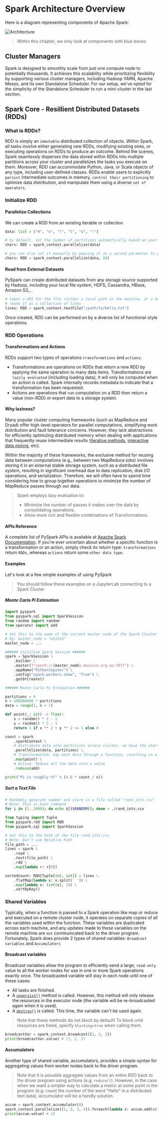 # Spark Architecture Overview

Here is a diagram representing components of Apache Spark:

![Architecture](./imgs/spark-architecture.png)

> Within this chapter, we only look at components with blue boxes.

## Cluster Managers

Spark is designed to smoothly scale from just one compute node to potentially thousands. It achieves this scalability while prioritizing flexibility by supporting various cluster managers, including Hadoop YARN, Apache Mesos, and its own Standalone Scheduler. For our setup, we've opted for the simplicity of the Standalone Scheduler to run a mini-cluster in the last section.

## Spark Core - Resillient Distributed Datasets (RDDs)

### What is RDDs?

RDD is simply an `immutable` distributed collection of objects. Within Spark, all tasks involve either generating new RDDs, modifying existing ones, or executing operations on RDDs to produce an outcome. Behind the scenes, Spark seamlessly disperses the data stored within RDDs into multiple partitions across your cluster and parallelizes the tasks you execute on them. Moreover, RDD can accommodate Python, Java, or Scala objects of any type, including user-defined classes. RDDs enable users to explicitly `persist` intermediate outcomes in memory, `control their partitioning` to optimize data distribution, and manipulate them using a diverse `set of operators`.

### Initialize RDD

#### Parallelize Collections

We can create a RDD from an existing iterable or collection

```python
data: list = ["H", "e", "l", "l", "o", "!"]

# by default, set the number of partitions automatically based on your cluster
chars: RDD = spark_context.parallelize(data)

# you can also set it manually by passing it as a second parameter to parallelize
chars: RDD = spark_context.parallelize(data, 10)
```

#### Read from External Datasets

PySpark can create distributed datasets from any storage source supported by Hadoop, including your local file system, HDFS, Cassandra, HBase, Amazon S3,...

```python
# takes a URI for the file (either a local path on the machine, or a hdfs://, s3a://, etc URI)
# reads it as a collection of lines
lines: RDD = spark_context.textFile("/path/to/hello.txt")
```

Once created, RDD can be performed on by a diverse list of functional-style operations.

### RDD Operations

#### Transformations and Actions

RDDs support two types of operations `transformations` and `actions`: 
- Transformations are operations on RDDs that return a new RDD by applying the same operation to many data items. Transformations are `lazily evaluated` (including loading data), it will only be computed when an action is called. Spark internally records metadata to indicate that a transformation has been requested.
- Actions are operations that run computation on a RDD then return a value (non-RDD) or export data to a storage system.

#### Why laziness?

Many popular cluster computing frameworks (such as MapReduce and Dryad) offer high-level operators for parallel computations, simplifying work distribution and fault tolerance concerns. However, they lack abstractions for efficiently optimizing distributed memory when dealing with applications that frequently reuse intermediate results ([iterative methods](https://en.wikipedia.org/wiki/Iterative_method), [interactive data mining](https://en.wikipedia.org/wiki/Data_mining), etc).
  
Within the majority of these frameworks, the exclusive method for reusing data between computations (e.g., between two MapReduce jobs) involves storing it in an external stable storage system, such as a distributed file system, resulting in significant overhead due to data replication, disk I/O operations, and serialization. Therefore, we will often have to spend time considering how to group together operations to minimize the number of MapReduce passes through our data.

> Spark employs lazy evaluation to:
> - Minimize the number of passes it makes over the data by consolidating operations.
> - Allow more rich and flexible combinations of Transformations.

#### APIs Reference

A complete list of PySpark APIs is available at [Apache Spark Documentation](https://spark.apache.org/docs/latest/api/python/reference/index.html). If you're ever uncertain about whether a specific function is a transformation or an action, simply check its return type: `transformations` return `RDDs`, whereas `actions` return some `other data type`.

#### Examples

Let's look at a few simple examples of using PySpark

> You should follow these examples on a JupyterLab connecting to a Spark Cluster

##### Monte Carlo Pi Estimation

```python
import pyspark
from pyspark.sql import SparkSession
from random import random
from operator import add

# Set this to the name of the current master node of the Spark Cluster
# Eg: master_node = "m3i014"
master_node = ...

###### Initilize Spark Session ######
spark = SparkSession \
    .builder \
    .master(f"spark://{master_node}.massive.org.au:7077") \
    .appName("PythonJupyter") \
    .config("spark.workers.show", "True") \
    .getOrCreate()

###### Monte Carlo Pi Estimation ######

partitions = 4
n = 100000000 * partitions
data = range(1, n + 1)

def point(_: int) -> float:
    x = random() * 2 - 1
    y = random() * 2 - 1
    return 1 if x ** 2 + y ** 2 <= 1 else 0

count = spark
    .sparkContext \
    # distribute data into partitions across cluster, we have the starting RDD here
    .parallelize(data, partitions) \
    # Transformation: map each data through a function, resulting in a new RDD
    .map(point) \
    # Action: Reduce all the data into a value
    .reduce(add)

print("Pi is roughly %f" % (4.0 * count / n))
```

##### Sort a Text File

```bash
# Randomly generate number and store in a file called "rand_ints.csv"
# Note: This is bash command
for i in {1..1000}; do echo $[($RANDOM)]; done > ./rand_ints.csv
```

```python
from typing import Tuple
from pyspark.rdd import RDD
from pyspark.sql import SparkSession

# Set this to the Path of the file rand_ints.csv
# Note: Don't use Relative Path
file_path = ...
lines = spark \
    .read \
    .text(file_path) \
    .rdd \
    .map(lambda r: r[0])

sortedCount: RDD[Tuple[int, int]] = lines \
    .flatMap(lambda x: x.split(' ')) \
    .map(lambda x: (int(x), 1)) \
    .sortByKey()
```


### Shared Variables

Typically, when a function is passed to a Spark operation like map or reduce and executed on a remote cluster node, it operates on separate copies of all the variables used within the function. These variables are duplicated across each machine, and any updates made to these variables on the remote machine are `not` communicated back to the driver program. Fortunately, Spark does provide 2 types of shared variables: `Broadcast variables` and `Accumulators`

#### Broadcast variables

Broadcast variables allow the program to efficiently send a large, `read-only` value to all the worker nodes for use in one or more Spark operations exactly once. The broadcasted variable will stay in each node until one of these cases:
- All tasks are finished.
- A [`unpersist()`](https://spark.apache.org/docs/latest/api/python/reference/pyspark.sql/api/pyspark.sql.DataFrame.unpersist.html) method is called. However, this method will only release the resources in the executor node (the variable will be re-broadcasted again when it is used).
- A [`destroy()`](https://spark.apache.org/docs/latest/api/python/reference/api/pyspark.Broadcast.destroy.html) is called. This time, the variable can't be used again.

> Note that these methods do not block by default! To block until resources are freed, specify `blocking=true` when calling them.

```python
broadcastVar = spark_context.broadcast([1, 2, 3])
print(broadcastVar.value) # [1, 2, 3]
```

#### Accumulators

Another type of shared variable, accumulators, provides a simple syntax for aggregating values from worker nodes back to the driver program.

> Note that it is possible aggregate values from an entire RDD back to the driver program using actions (e.g: `reduce()`). However, in the case when we want a simpler way to calculate a metric at some point in the program (e.g: count the number of the word "Hello" in a distributed text data), accumulator will be a handly solution.

```python
accum = spark_context.accumulator(0)
spark_context.parallelize([1, 2, 3, 4]).foreach(lambda x: accum.add(x))
print(accum.value) # 10
```
